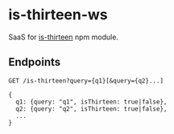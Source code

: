 # is-thirteen-ws
SaaS for [is-thirteen](https://github.com/jezen/is-thirteen) npm module.

## Endpoints

```
GET /is-thirteen?query={q1}[&query={q2}...]

{
  q1: {query: "q1", isThirteen: true|false},
  q2: {query: "q2", isThirteen: true|false},
  ...
}
```
